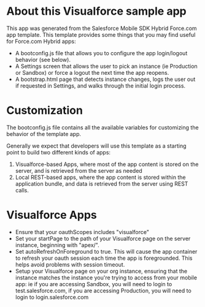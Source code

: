 


# About this Visualforce sample app

This app was generated from the Salesforce Mobile SDK Hybrid Force.com app template. This template provides some things that you may find useful for Force.com Hybrid apps:

- A bootconfig.js file that allows you to configure the app login/logout behavior (see below).
- A Settings screen that allows the user to pick an instance (ie Production or Sandbox) or force a logout the next time the app reopens.
- A bootstrap.html page that detects instance changes, logs the user out if requested in Settings, and walks through the initial login process.  

# Customization

The bootconfig.js file contains all the available variables for customizing the behavior of the template app.

Generally we expect that developers will use this template as a starting point to build two different kinds of apps: 

1. Visualforce-based Apps, where most of the app content is stored on the server, and is retrieved from the server as needed
2. Local REST-based apps, where the app content is stored within the application bundle, and data is retrieved from the server using REST calls. 

# Visualforce Apps

- Ensure that your oauthScopes includes "visualforce"
- Set your startPage to the path of your Visualforce page on the server instance, beginning with "apex/". 
- Set autoRefreshOnForeground to true.  This will cause the app container to refresh your oauth session each time the app is foregrounded. This helps avoid problems with session timeout. 
- Setup your Visualforce page on your org instance, ensuring that the instance matches the instance you're trying to access from your mobile app: ie if you are accessing Sandbox, you will need to login to test.salesforce.com, if you are accessing Production, you will need to login to login.salesforce.com

